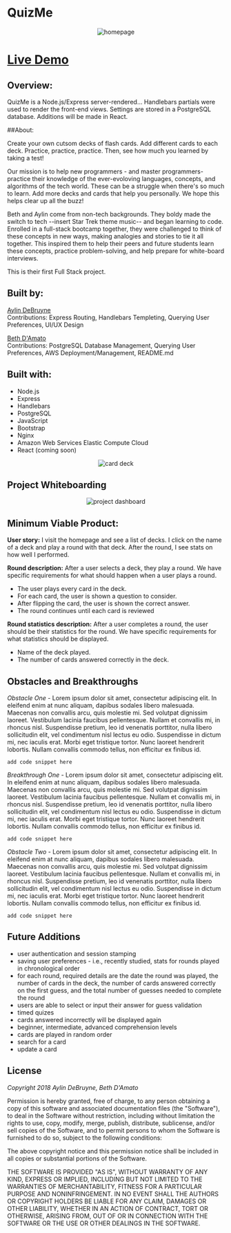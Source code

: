 # QuizMe

<p align='center'>
    <img src='readme_imgs/one.png' alt='homepage'></img>
</p>

# [Live Demo](https://www.quizzme.com)


## Overview:
QuizMe is a Node.js/Express server-rendered...  Handlebars partials were used to render the front-end views. Settings are stored in a PostgreSQL database. Additions will be made in React.    

##About:
 <p>Create your own cutsom decks of flash cards. Add different cards to each deck. Practice,
            practice, practice. Then, see how much you learned by taking a test!</p>
<p>Our mission is to help new programmers - and master programmers- practice their knowledge of 
            the ever-evoloving languages, concepts, and algorithms of the
            tech world. These can be a struggle when there's so much
            to learn. Add more decks and cards that help you personally.
            We hope this helps clear up all the buzz!
        </p>
<p>
            Beth and Aylin come from non-tech backgrounds. They boldy made the switch
            to tech --insert Star Trek theme music-- and began learning to code. Enrolled in a full-stack bootcamp together, they
            were challenged to think of these concepts in new ways, making analogies and stories to tie it
            all together. This inspired them to help their peers and future students learn these concepts, practice problem-solving,
            and help prepare for white-board interviews.       
        </p>
<p>This is their first Full Stack project.</p>

## Built by:

[Aylin DeBruyne](https://github.com/adebruyne)  
Contributions: Express Routing, Handlebars Templeting, Querying User Preferences, UI/UX Design

[Beth D'Amato](https://github.com/badamato)  
Contributions: PostgreSQL Database Management, Querying User Preferences, AWS Deployment/Management, README.md


## Built with:

* Node.js
* Express
* Handlebars
* PostgreSQL 
* JavaScript
* Bootstrap
* Nginx
* Amazon Web Services Elastic Compute Cloud
* React (coming soon)

<p align='center'>
    <img src='readme_imgs/two.png' alt='card deck'></img>
</p>


## Project Whiteboarding

<p align='center'>
    <img src='readme_imgs/trello.png' alt='project dashboard'></img>
</p>



## Minimum Viable Product:
**User story:**  I visit the homepage and see a list of decks.  I click on the name of a deck and play a round with that deck.  After the round, I see stats on how well I performed.

**Round description:**  After a user selects a deck, they play a round.  We have specific requirements for what should happen when a user plays a  round.

- The user plays every card in the deck.
- For each card, the user is shown a question to consider.
- After flipping the card, the user is shown the correct answer.
- The round continues until each card is reviewed

**Round statistics description:**  After a user completes a round, the user should be their statistics for the round.  We have specific requirements for what statistics should be displayed.

- Name of the deck played.
- The number of cards answered correctly in the deck.



## Obstacles and Breakthroughs

*Obstacle One -*
Lorem ipsum dolor sit amet, consectetur adipiscing elit. In eleifend enim at nunc aliquam, dapibus sodales libero malesuada. Maecenas non convallis arcu, quis molestie mi. Sed volutpat dignissim laoreet. Vestibulum lacinia faucibus pellentesque. Nullam et convallis mi, in rhoncus nisl. Suspendisse pretium, leo id venenatis porttitor, nulla libero sollicitudin elit, vel condimentum nisl lectus eu odio. Suspendisse in dictum mi, nec iaculis erat. Morbi eget tristique tortor. Nunc laoreet hendrerit lobortis. Nullam convallis commodo tellus, non efficitur ex finibus id.
```
add code snippet here
```

*Breakthrough One -*
Lorem ipsum dolor sit amet, consectetur adipiscing elit. In eleifend enim at nunc aliquam, dapibus sodales libero malesuada. Maecenas non convallis arcu, quis molestie mi. Sed volutpat dignissim laoreet. Vestibulum lacinia faucibus pellentesque. Nullam et convallis mi, in rhoncus nisl. Suspendisse pretium, leo id venenatis porttitor, nulla libero sollicitudin elit, vel condimentum nisl lectus eu odio. Suspendisse in dictum mi, nec iaculis erat. Morbi eget tristique tortor. Nunc laoreet hendrerit lobortis. Nullam convallis commodo tellus, non efficitur ex finibus id.
```
add code snippet here
```

*Obstacle Two -*
Lorem ipsum dolor sit amet, consectetur adipiscing elit. In eleifend enim at nunc aliquam, dapibus sodales libero malesuada. Maecenas non convallis arcu, quis molestie mi. Sed volutpat dignissim laoreet. Vestibulum lacinia faucibus pellentesque. Nullam et convallis mi, in rhoncus nisl. Suspendisse pretium, leo id venenatis porttitor, nulla libero sollicitudin elit, vel condimentum nisl lectus eu odio. Suspendisse in dictum mi, nec iaculis erat. Morbi eget tristique tortor. Nunc laoreet hendrerit lobortis. Nullam convallis commodo tellus, non efficitur ex finibus id.
```
add code snippet here
```


## Future Additions

* user authentication and session stamping
* saving user preferences - i.e., recently studied, stats for rounds played in chronological order
* for each round, required details are the date the round was played, the number of cards in the deck, the number of cards answered correctly on the first guess, and the total number of guesses needed to complete the round
* users are able to select or input their answer for guess validation
* timed quizes
* cards answered incorrectly will be displayed again
* beginner, intermediate, advanced comprehension levels
* cards are played in random order
* search for a card
* update a card



## License 
*Copyright 2018 Aylin DeBruyne, Beth D'Amato*

Permission is hereby granted, free of charge, to any person obtaining a copy of this software and associated documentation files (the "Software"), to deal in the Software without restriction, including without limitation the rights to use, copy, modify, merge, publish, distribute, sublicense, and/or sell copies of the Software, and to permit persons to whom the Software is furnished to do so, subject to the following conditions:

The above copyright notice and this permission notice shall be included in all copies or substantial portions of the Software.

THE SOFTWARE IS PROVIDED "AS IS", WITHOUT WARRANTY OF ANY KIND, EXPRESS OR IMPLIED, INCLUDING BUT NOT LIMITED TO THE WARRANTIES OF MERCHANTABILITY, FITNESS FOR A PARTICULAR PURPOSE AND NONINFRINGEMENT. IN NO EVENT SHALL THE AUTHORS OR COPYRIGHT HOLDERS BE LIABLE FOR ANY CLAIM, DAMAGES OR OTHER LIABILITY, WHETHER IN AN ACTION OF CONTRACT, TORT OR OTHERWISE, ARISING FROM, OUT OF OR IN CONNECTION WITH THE SOFTWARE OR THE USE OR OTHER DEALINGS IN THE SOFTWARE.
